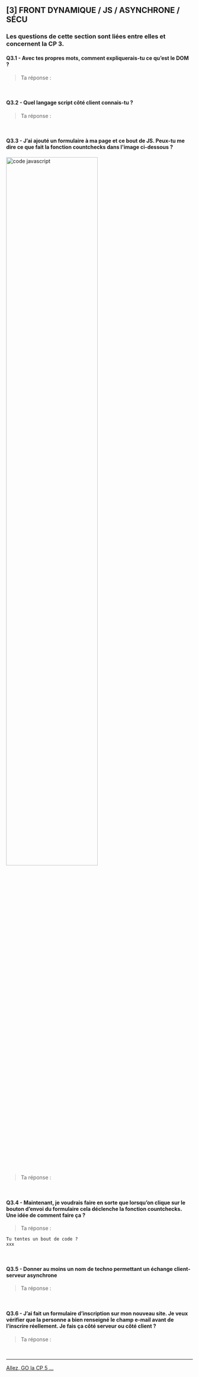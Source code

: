 ## **[3] FRONT DYNAMIQUE / JS / ASYNCHRONE / SÉCU**

### Les questions de cette section sont liées entre elles et concernent la CP 3.

#### Q3.1 - Avec tes propres mots, comment expliquerais-tu ce qu’est le DOM ?

> Ta réponse : 

&nbsp;

#### Q3.2 - Quel langage script côté client connais-tu ?

> Ta réponse : 

&nbsp;

#### Q3.3 - J’ai ajouté un formulaire à ma page et ce bout de JS. Peux-tu me dire ce que fait la fonction countchecks dans l'image ci-dessous ?

<img src="img/code-js.png" alt="code javascript" width="70%" />

> Ta réponse : 

&nbsp;

#### Q3.4 - Maintenant, je voudrais faire en sorte que lorsqu’on clique sur le bouton d’envoi du formulaire cela déclenche la fonction countchecks. Une idée de comment faire ça ?

> Ta réponse : 

    Tu tentes un bout de code ?
    xxx

&nbsp;

#### Q3.5 - Donner au moins un nom de techno permettant un échange client-serveur asynchrone

> Ta réponse : 

&nbsp;

#### Q3.6 - J’ai fait un formulaire d’inscription sur mon nouveau site. Je veux vérifier que la personne a bien renseigné le champ e-mail avant de l’inscrire réellement. Je fais ça côté serveur ou côté client ?

> Ta réponse : 

&nbsp;

---

[Allez, GO la CP 5 ...](CP5.md)